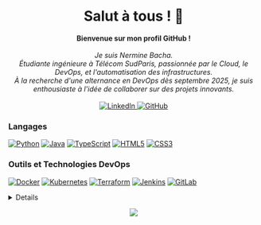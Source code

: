 <h1 align="center">Salut à tous ! 👋</h1>

<p align="center">
    <b>Bienvenue sur mon profil GitHub !</b><br><br>
    <i>
        Je suis Nermine Bacha.<br>
        Étudiante ingénieure à Télécom SudParis, passionnée par le Cloud, le DevOps, et l'automatisation des infrastructures.<br>
        À la recherche d'une alternance en DevOps dès septembre 2025, je suis enthousiaste à l'idée de collaborer sur des projets innovants.<br>
    </i><br>
    <a href="https://www.linkedin.com/in/nermine-bacha-7580711ba/">
        <img src="https://img.shields.io/badge/LinkedIn-blue?style=flat-square&logo=linkedin" alt="LinkedIn">
    </a>
    <a href="https://github.com/bachbouchaa">
        <img src="https://img.shields.io/badge/GitHub-black?style=flat-square&logo=github" alt="GitHub">
    </a>
</p>

### Langages
[![Python](https://img.shields.io/badge/python-black?style=for-the-badge&logo=python)](https://github.com/bachbouchaa)
[![Java](https://img.shields.io/badge/java-black?style=for-the-badge&logo=openjdk)](https://github.com/bachbouchaa)
[![TypeScript](https://img.shields.io/badge/typescript-black?style=for-the-badge&logo=typescript)](https://github.com/bachbouchaa)
[![HTML5](https://img.shields.io/badge/html5-black?style=for-the-badge&logo=html5)](https://github.com/bachbouchaa)
[![CSS3](https://img.shields.io/badge/css3-black?style=for-the-badge&logo=css3)](https://github.com/bachbouchaa)

### Outils et Technologies DevOps
[![Docker](https://img.shields.io/badge/docker-black?style=for-the-badge&logo=docker)](https://github.com/bachbouchaa)
[![Kubernetes](https://img.shields.io/badge/kubernetes-black?style=for-the-badge&logo=kubernetes)](https://github.com/bachbouchaa)
[![Terraform](https://img.shields.io/badge/terraform-black?style=for-the-badge&logo=terraform)](https://github.com/bachbouchaa)
[![Jenkins](https://img.shields.io/badge/jenkins-black?style=for-the-badge&logo=jenkins)](https://github.com/bachbouchaa)
[![GitLab](https://img.shields.io/badge/gitlab-black?style=for-the-badge&logo=gitlab)](https://github.com/bachbouchaa)

<details>
<p align="center">
  <a href="https://github.com/bachbouchaa">
    <img src="http://github-profile-summary-cards.vercel.app/api/cards/profile-details?username=bachbouchaa&theme=transparent" />
  </a>
  <a href="https://github.com/bachbouchaa">
    <img src="https://github-readme-streak-stats.herokuapp.com/?user=bachbouchaa&hide_border=true&card_width=338&theme=transparent" />
  </a>
  <a href="https://github.com/bachbouchaa">
    <img src="http://github-profile-summary-cards.vercel.app/api/cards/stats?username=bachbouchaa&theme=transparent" />
  </a>
  <a href="https://github.com/bachbouchaa">
    <img src="https://github-readme-stats.vercel.app/api/top-langs/?username=bachbouchaa&langs_count=10&layout=compact&hide_border=true&theme=transparent" />
  </a>
</p>
</details>

<p align="center">
  <a href="https://github.com/bachbouchaa">
    <img src="https://komarev.com/ghpvc/?username=bachbouchaa&color=blue&style=flat)" />
  </a>
</p>
